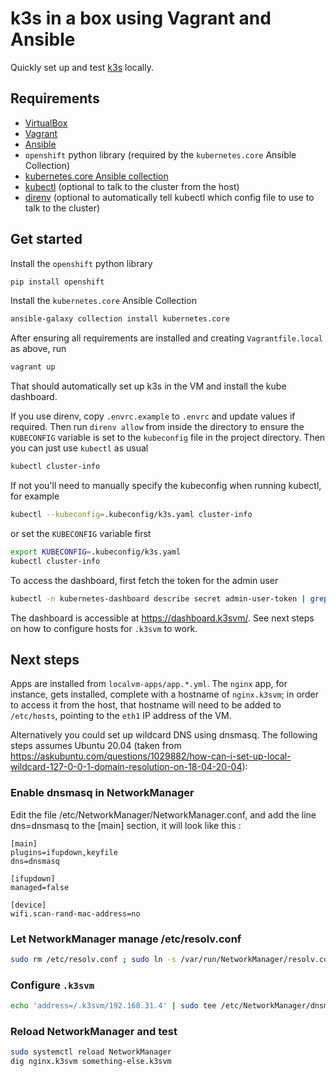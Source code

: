 # k3s in a box using Vagrant and Ansible

Quickly set up and test [k3s](https://k3s.io/) locally.

## Requirements

  - [VirtualBox](https://www.virtualbox.org/wiki/Downloads)
  - [Vagrant](https://www.vagrantup.com/downloads)
  - [Ansible](https://docs.ansible.com/ansible/latest/installation_guide/intro_installation.html)
  - `openshift` python library (required by the `kubernetes.core` Ansible Collection)
  - [kubernetes.core Ansible collection](https://docs.ansible.com/ansible/latest/collections/kubernetes/core/k8s_module.html)
  - [kubectl](https://kubernetes.io/docs/tasks/tools/#kubectl) (optional to talk to the cluster from the host)
  - [direnv](https://direnv.net/docs/installation.html) (optional to automatically tell kubectl which config file to use to talk to the cluster)

## Get started

Install the `openshift` python library
```sh
pip install openshift
```

Install the `kubernetes.core` Ansible Collection
```sh
ansible-galaxy collection install kubernetes.core
```

After ensuring all requirements are installed and creating `Vagrantfile.local` as above, run
```sh
vagrant up
```
That should automatically set up k3s in the VM and install the kube dashboard.

If you use direnv, copy `.envrc.example` to `.envrc` and update values if required. Then run `direnv allow` from inside the directory to ensure the `KUBECONFIG` variable is set to the `kubeconfig` file in the project directory. Then you can just use `kubectl` as usual
```sh
kubectl cluster-info
```

If not you'll need to manually specify the kubeconfig when running kubectl, for example
```sh
kubectl --kubeconfig=.kubeconfig/k3s.yaml cluster-info
```
or set the `KUBECONFIG` variable first
```sh
export KUBECONFIG=.kubeconfig/k3s.yaml
kubectl cluster-info
```

To access the dashboard, first fetch the token for the admin user
```sh
kubectl -n kubernetes-dashboard describe secret admin-user-token | grep '^token'
```

The dashboard is accessible at https://dashboard.k3svm/. See next steps on how to configure hosts for `.k3svm` to work.

## Next steps

Apps are installed from `localvm-apps/app.*.yml`. The `nginx` app, for instance, gets installed, complete with a hostname of `nginx.k3svm`; in order to access it from the host, that hostname will need to be added to `/etc/hosts`, pointing to the `eth1` IP address of the VM.

Alternatively you could set up wildcard DNS using dnsmasq. The following steps assumes Ubuntu 20.04 (taken from https://askubuntu.com/questions/1029882/how-can-i-set-up-local-wildcard-127-0-0-1-domain-resolution-on-18-04-20-04):

### Enable dnsmasq in NetworkManager
Edit the file /etc/NetworkManager/NetworkManager.conf, and add the line dns=dnsmasq to the [main] section, it will look like this :

```
[main]
plugins=ifupdown,keyfile
dns=dnsmasq

[ifupdown]
managed=false

[device]
wifi.scan-rand-mac-address=no
```

### Let NetworkManager manage /etc/resolv.conf
```sh
sudo rm /etc/resolv.conf ; sudo ln -s /var/run/NetworkManager/resolv.conf /etc/resolv.conf
```

### Configure `.k3svm`
```sh
echo 'address=/.k3svm/192.168.31.4' | sudo tee /etc/NetworkManager/dnsmasq.d/k3svm.conf
```

### Reload NetworkManager and test
```sh
sudo systemctl reload NetworkManager
dig nginx.k3svm something-else.k3svm
```
